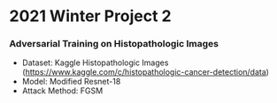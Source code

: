# 2021 Winter Project 2
### Adversarial Training on Histopathologic Images
* Dataset: Kaggle Histopathologic Images (https://www.kaggle.com/c/histopathologic-cancer-detection/data)
* Model: Modified Resnet-18
* Attack Method: FGSM
